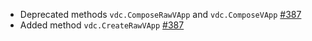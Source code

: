 * Deprecated methods `vdc.ComposeRawVApp` and `vdc.ComposeVApp` [#387](https://github.com/vmware/go-vcloud-director-fptcloud/pull/387)
* Added method `vdc.CreateRawVApp` [#387](https://github.com/vmware/go-vcloud-director-fptcloud/pull/387)

